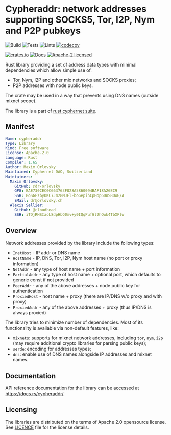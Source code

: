 # Cypheraddr: network addresses supporting SOCKS5, Tor, I2P, Nym and P2P pubkeys

![Build](https://github.com/Cyphernet-DAO/rust-cyphernet/workflows/Build/badge.svg)
![Tests](https://github.com/Cyphernet-DAO/rust-cyphernet/workflows/Tests/badge.svg)
![Lints](https://github.com/Cyphernet-DAO/rust-cyphernet/workflows/Lints/badge.svg)
[![codecov](https://codecov.io/gh/Cyphernet-DAO/rust-cyphernet/branch/master/graph/badge.svg)](https://codecov.io/gh/Cyphernet-DAO/rust-cyphernet)

[![crates.io](https://img.shields.io/crates/v/cypheraddr)](https://crates.io/crates/cypheraddr)
[![Docs](https://docs.rs/cypheraddr/badge.svg)](https://docs.rs/cypheraddr)
[![Apache-2 licensed](https://img.shields.io/crates/l/cypheraddr)](./LICENSE)

Rust library providing a set of address data types with minimal dependencies
which allow simple use of.
- Tor, Nym, I2P and other mix networks and SOCKS proxies;
- P2P addresses with node public keys.

The crate may be used in a way that prevents using DNS names (outside mixnet 
scope).

The library is a part of [rust cyphernet suite](https://github.com/Cyphernet-DAO/rust-cyphernet).


## Manifest

```yaml
Name: cypheraddr
Type: Library
Kind: Free software
License: Apache-2.0
Language: Rust
Compiler: 1.65
Author: Maxim Orlovsky
Maintained: Cyphernet DAO, Switzerland
Maintainers:
  Maxim Orlovsky:
    GitHub: @dr-orlovsky
    GPG: EAE730CEC0C663763F028A5860094BAF18A26EC9
    SSH: BoSGFzbyOKC7Jm28MJElFboGepihCpHop60nS8OoG/A
    EMail: dr@orlovsky.ch
  Alexis Sellier:
    GitHub: @cloudhead
    SSH: iTDjRHSIaoL8dpHbQ0mv+y0IQqPufGl2hQwk4TbXFlw
```

## Overview

Network addresses provided by the library include the following types:
* `InetHost` - IP addr or DNS name
* `HostName` - IP, DNS, Tor, I2P, Nym host name (no port or proxy information)
* `NetAddr` - any type of host name + port information
* `PartialAddr` - any type of host name + optional port, which defaults to 
                  generic const if not provided
* `PeerAddr` - any of the above addresses + node public key for authentication
* `ProxiedHost` - host name + proxy (there are IP/DNS w/o proxy and with proxy)
* `ProxiedAddr` - any of the above addresses + proxy (thus IP/DNS is always 
                  proxied)

The library tries to minimize number of dependencies. Most of its functionality
is available via non-default features, like:
- `mixnets`: supports for mixnet network addresses, including `tor`, `nym`,
  `i2p` (may require additional crypto libraries for parsing public keys);
- `serde`: encoding for addresses types;
- `dns`: enable use of DNS names alongside IP addresses and mixnet names.


## Documentation

API reference documentation for the library can be accessed at
<https://docs.rs/cypheraddr/>.


## Licensing

The libraries are distributed on the terms of Apache 2.0 opensource license.
See [LICENCE](LICENSE) file for the license details.
